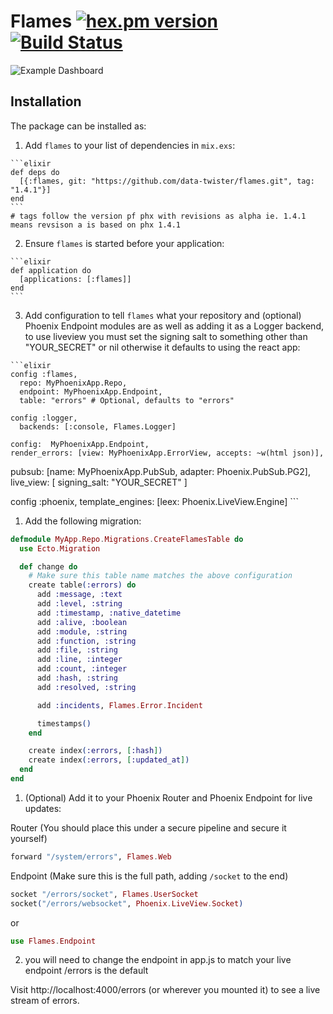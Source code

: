 # Flames [![hex.pm version](https://img.shields.io/hexpm/v/flames.svg)](https://hex.pm/packages/flames) [![Build Status](https://travis-ci.org/data-twister/flames.svg?branch=master)](https://travis-ci.org/data-twister/flames)

![Example Dashboard](example.png)

## Installation

The package can be installed as:

  1. Add `flames` to your list of dependencies in `mix.exs`:

    ```elixir
    def deps do
      [{:flames, git: "https://github.com/data-twister/flames.git", tag: "1.4.1"}]
    end
    ```
    # tags follow the version pf phx with revisions as alpha ie. 1.4.1 means revsison a is based on phx 1.4.1

  2. Ensure `flames` is started before your application:

    ```elixir
    def application do
      [applications: [:flames]]
    end
    ```

  3. Add configuration to tell `flames` what your repository and (optional) Phoenix Endpoint modules are as well as adding it as a Logger backend, to use liveview you must set the signing salt to something other than "YOUR_SECRET" or nil otherwise it defaults to using the react app:

    ```elixir
    config :flames,
      repo: MyPhoenixApp.Repo,
      endpoint: MyPhoenixApp.Endpoint,
      table: "errors" # Optional, defaults to "errors"

    config :logger,
      backends: [:console, Flames.Logger]

    config:  MyPhoenixApp.Endpoint,
    render_errors: [view: MyPhoenixApp.ErrorView, accepts: ~w(html json)],
  pubsub: [name: MyPhoenixApp.PubSub, adapter: Phoenix.PubSub.PG2],
       live_view: [
    signing_salt: "YOUR_SECRET"
  ]

  config :phoenix,
  template_engines: [leex: Phoenix.LiveView.Engine]
    ```

  1. Add the following migration:

  ```elixir
  defmodule MyApp.Repo.Migrations.CreateFlamesTable do
    use Ecto.Migration

    def change do
      # Make sure this table name matches the above configuration
      create table(:errors) do
        add :message, :text
        add :level, :string
        add :timestamp, :native_datetime 
        add :alive, :boolean
        add :module, :string
        add :function, :string
        add :file, :string
        add :line, :integer
        add :count, :integer
        add :hash, :string
        add :resolved, :string

        add :incidents, Flames.Error.Incident

        timestamps()
      end

      create index(:errors, [:hash])
      create index(:errors, [:updated_at])
    end
  end
  ```

  1. (Optional) Add it to your Phoenix Router and Phoenix Endpoint for live updates:

  Router (You should place this under a secure pipeline and secure it yourself)
  ```elixir
  forward "/system/errors", Flames.Web
  ```

  Endpoint (Make sure this is the full path, adding `/socket` to the end)
  ```elixir
  socket "/errors/socket", Flames.UserSocket
  socket("/errors/websocket", Phoenix.LiveView.Socket)
  ```
or
  ```elixir
 use Flames.Endpoint
  ```

  2. you will need to change the endpoint in app.js to match your live endpoint /errors is the default

  Visit http://localhost:4000/errors (or wherever you mounted it) to see a live stream of errors.
